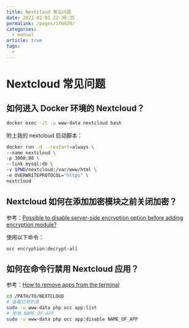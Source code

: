 ```yaml
---
title: Nextcloud 常见问题
date: 2021-01-01 22:36:35
permalink: /pages/1f6920/
categories: 
  - manual
article: true
tags: 
  - 
---
```

# Nextcloud 常见问题

## 如何进入 Docker 环境的 Nextcloud？

```sh
docker exec -it -u www-data nextcloud bash
```

附上我的 nextcloud 启动脚本：

```sh
docker run -d --restart=always \
--name nextcloud \
-p 3000:80 \
--link mysql:db \
-v $PWD/nextcloud:/var/www/html \
-e OVERWRITEPROTOCOL="https" \
nextcloud
```

## Nextcloud 如何在添加加密模块之前关闭加密？

参考：[Possible to disable server-side encryption option before adding encryption module?](https://www.reddit.com/r/NextCloud/comments/eafga7/possible_to_disable_serverside_encryption_option/)

使用以下命令：

```
occ encryption:decrypt-all
```

## 如何在命令行禁用 Nextcloud 应用？

参考：[How to remove apps from the terminal](https://help.nextcloud.com/t/how-to-remove-apps-from-the-terminal/63569)

```sh
cd /PATH/TO/NEXTCLOUD
# 查看应用列表
sudo -u www-data php occ app:list
# 禁用 NAME_OF_APP
sudo -u www-data php occ app:disable NAME_OF_APP
```